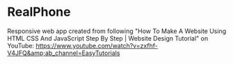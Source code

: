 # RealPhone
Responsive web app created from following "How To Make A Website Using HTML CSS And JavaScript Step By Step | Website Design Tutorial" on YouTube: https://www.youtube.com/watch?v=zxfhf-V4JFQ&amp;ab_channel=EasyTutorials
